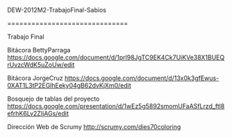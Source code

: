 ﻿DEW-2012M2-TrabajoFinal-Sabios

==============================



Trabajo Final 

Bitácora BettyParraga
https://docs.google.com/document/d/1prl98JgTC9EK4Ck7UiKVe38X1BUEQrUvzcWdK5uZoUw/edit

Bitácora JorgeCruz
https://docs.google.com/document/d/13x0k3gfEwus-0XAT1L3tP2EGlhEeky04gB62dvKjXm0/edit

Bosquejo de tablas del proyecto
https://docs.google.com/presentation/d/1wEz5g5892smomUFaASfLrzd_ftl8efrhK6Lv2ZIjAGs/edit



Dirección Web de Scrumy 
http://scrumy.com/dies70coloring






